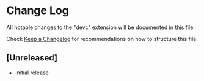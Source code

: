 # Change Log

All notable changes to the "devc" extension will be documented in this file.

Check [Keep a Changelog](http://keepachangelog.com/) for recommendations on how to structure this file.

## [Unreleased]

- Initial release